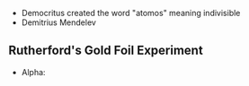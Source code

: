 - Democritus created the word "atomos" meaning indivisible
- Demitrius Mendelev

## Rutherford's Gold Foil Experiment
- Alpha:

<!--stackedit_data:
eyJoaXN0b3J5IjpbLTY4NzM4MDgxOV19
-->